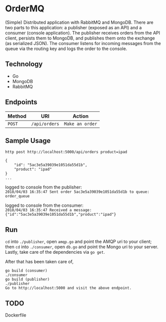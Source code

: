 # OrderMQ

(Simple) Distributed application with RabbitMQ and MongoDB. There are two parts
to this application: a publisher (exposed as an API) and a consumer (console
application). The publisher receives orders from the API client, persists them to
MongoDB, and publishes them onto the exchange (as serialized JSON). The consumer
listens for incoming messages from the queue via the routing key and logs the
order to the console.

Technology
----------
* Go
* MongoDB
* RabbitMQ

Endpoints
---------

| Method     | URI                                  | Action                                      |
|------------|--------------------------------------|---------------------------------------------|
| `POST`     | `/api/orders`                        | `Make an order`                             |


Sample Usage
---------------

`http post http://localhost:5000/api/orders product=ipad`
```
{
    "id": "5ac3e5a39039e1051da55d1b", 
    "product": "ipad"
}
...
```
logged to console from the publisher:  
`2018/04/03 16:35:47 Sent order 5ac3e5a39039e1051da55d1b to queue: order_queue`

logged to console from the consumer:  
`2018/04/03 16:35:47 Received a message: {"id":"5ac3e5a39039e1051da55d1b","product":"ipad"}`

Run
---

`cd` into `./publisher`, open `amqp.go` and point the AMQP uri to your client;
then `cd` into `./consumer`, open `db.go` and point the Mongo uri to your
server. Lastly, take care of the dependencies via `go get`.

After that has been taken care of,
```
go build (consumer)
./consumer
go build (publisher)
./publisher
Go to http://localhost:5000 and visit the above endpoint.
```

TODO
---
Dockerfile
